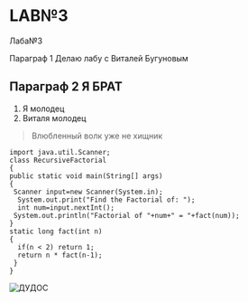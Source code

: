 # LAB№3
Лаба№3
 
 Параграф 1 Делаю лабу с Виталей Бугуновым
 
 Параграф 2 Я БРАТ 
--------------
1. Я молодец
2. Виталя молодец
> Влюбленный волк уже не хищник   


    import java.util.Scanner;
    class RecursiveFactorial
    {
    public static void main(String[] args)
    {
     Scanner input=new Scanner(System.in);
      System.out.print("Find the Factorial of: ");
      int num=input.nextInt();
     System.out.println("Factorial of "+num+" = "+fact(num));
    }
    static long fact(int n)
    {
      if(n < 2) return 1;
      return n * fact(n-1);
     }
    }
    
![ДУДОС](https://runews24.ru/assets/images/uploads/pictures/2021/01/da391eb3e8336709.jpg)
